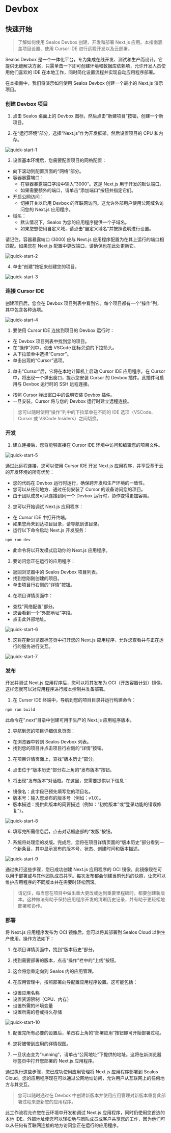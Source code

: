 # Devbox

## 快速开始

> 了解如何使用 Sealos Devbox 创建、开发和部署 Next.js 应用。本指南涵盖项目设置、使用 Cursor IDE 进行远程开发以及云部署。

Sealos Devbox 是一个一体化平台，专为集成在线开发、测试和生产而设计。它提供无缝解决方案，只需单击一下即可创建环境和数据库依赖项，允许开发人员使用他们喜欢的 IDE 在本地工作，同时简化设置流程并实现自动应用程序部署。

在本指南中，我们将演示如何使用 Sealos Devbox 创建一个最小的 Next.js 演示项目。

### 创建 Devbox 项目

1. 点击 Sealos 桌面上的 Devbox 图标，然后点击“新建项目”按钮，创建一个新项目。

2. 在“运行环境”部分，选择“Next.js”作为开发框架。然后设置项目的 CPU 和内存。

![quick-start-1](./images/quick-start-1.png)

3. 设置基本环境后，您需要配置项目的网络配置：

- 向下滚动到配置页面的“网络”部分。
- 容器暴露端口：
    - 在容器暴露端口字段中输入“3000”。这是 Next.js 用于开发的默认端口。
    - 如果需要额外的端口，请单击“添加端口”按钮并指定它们。
- 开启公网访问：
    - 切换开关以启用 Devbox 的互联网访问。这允许外部用户使用公网域名访问您的 Next.js 应用程序。
- 域名：
    - 默认情况下，Sealos 为您的应用程序提供一个子域名。
    - 如果您想使用自定义域，请点击“自定义域名”并按照说明进行设置。

请记住，容器暴露端口 (3000) 应与 Next.js 应用程序配置为在其上运行的端口相匹配。如果您在 Next.js 配置中更改端口，请确保也在此处更新它。

![quick-start-2](./images/quick-start-2.png)

4. 单击“创建”按钮来创建您的项目。

![quick-start-3](./images/quick-start-3.png)

### 连接 Cursor IDE

创建项目后，您会在 Devbox 项目列表中看到它。每个项目都有一个“操作”列，其中包含各种选项。

![quick-start-4](./images/quick-start-4.png)

1. 要使用 Cursor IDE 连接到项目的 Devbox 运行时：

- 在 Devbox 项目列表中找到您的项目。
- 在“操作”列中，点击 VSCode 图标旁边的下拉箭头。
- 从下拉菜单中选择“Cursor”。
- 单击出现的“Cursor”选项。

2. 单击“Cursor”后，它将在本地计算机上启动 Cursor IDE 应用程序。在 Cursor 中，将出现一个弹出窗口，提示您安装 Cursor 的 Devbox 插件。此插件可启用与 Devbox 运行时的 SSH 远程连接。

- 按照 Cursor 弹出窗口中的说明安装 Devbox 插件。
- 一旦安装，Cursor 将与您的 Devbox 运行时建立远程连接。

> 您可以随时使用“操作”列中的下拉菜单在不同的 IDE 选项（VSCode、Cursor 或 VSCode Insiders）之间切换。

### 开发

1. 建立连接后，您将能够直接在 Cursor IDE 环境中访问和编辑您的项目文件。

![quick-start-5](./images/quick-start-5.png)

通过此远程连接，您可以使用 Cursor IDE 开发 Next.js 应用程序，并享受基于云的开发环境的所有优势：

- 您的代码在 Devbox 运行时运行，确保跨开发和生产环境的一致性。
- 您可以从任何地方、通过任何安装了 Cursor 的设备访问您的项目。
- 由于团队成员可以连接到同一个 Devbox 运行时，协作变得更加容易。

2. 您可以开始调试 Next.js 应用程序：

- 在 Cursor IDE 中打开终端。
- 如果您尚未到达项目目录，请导航到该目录。
- 运行以下命令启动 Next.js 开发服务：

```bash
npm run dev
```

- 此命令将以开发模式启动你的 Next.js 应用程序。

3. 要访问您正在运行的应用程序：

- 返回浏览器中的 Sealos Devbox 项目列表。
- 找到您刚刚创建的项目。
- 单击项目行右侧的“详情”按钮。

4. 在项目详情页面中：

- 查找“网络配置”部分。
- 您会看到一个“外部地址”字段。
- 点击此外部地址。

![quick-start-6](./images/quick-start-6.png)

5. 这将在新浏览器标签页中打开您的 Next.js 应用程序，允许您查看并与正在运行的服务进行交互。

![quick-start-7](./images/quick-start-7.png)

### 发布

开发并测试 Next.js 应用程序后，您可以将其发布为 OCI（开放容器计划）镜像。这样您就可以对应用程序进行版本控制并准备部署。

1. 在 Cursor IDE 终端中，导航到您的项目目录并运行构建命令：

```bash
npm run build
```

此命令在“.next”目录中创建可用于生产的 Next.js 应用程序版本。

2. 导航到您的项目详细信息页面：

- 在浏览器中转到 Sealos Devbox 列表。
- 找到您的项目并点击项目行右侧的“详情”按钮。

3. 在项目详情页面上，查找“版本历史”部分。

4. 点击位于“版本历史”部分右上角的“发布版本”按钮。

5. 将出现“发布版本”对话框。在这里，您需要提供以下信息：

- 镜像名：此字段已预先填写您的项目名。
- 版本号：输入您发布的版本号（例如：v1.0）。
- 版本描述：提供此版本的简要描述（例如：“初始版本”或“登录功能的错误修复”）。

![quick-start-8](./images/quick-start-8.png)

6. 填写完所需信息后，点击对话框底部的“发版”按钮。

7. 系统将处理您的发版。完成后，您将在项目详情页面的“版本历史”部分看到一个新条目，其中显示发布的版本号、状态、创建时间和版本描述。

![quick-start-9](./images/quick-start-9.png)

通过执行这些步骤，您已成功创建 Next.js 应用程序的 OCI 镜像。此镜像现在可以用于部署或与其他团队成员共享。每次发布都会创建当前代码的快照，让您可以维护应用程序的不同版本并在需要时轻松回滚。

> 请记住，每当您在项目中做出重大更改或达到重要里程碑时，都要创建新版本。这种做法有助于保持应用程序开发的清晰历史记录，并有助于更轻松地部署和协作。

### 部署

将 Next.js 应用程序发布为 OCI 镜像后，您可以将其部署到 Sealos Cloud 以供生产使用。操作方法如下：

1. 在项目详情页面中，找到“版本历史”部分。

2. 找到需要部署的版本，点击“操作”栏中的“上线”按钮。

3. 这会将您重定向到 Sealos 内的应用管理。

4. 在应用管理中，按照部署向导配置应用程序设置。这可能包括：

- 设置应用名称
- 设置资源限制（CPU、内存）
- 设置所需的环境变量
- 设置所需的卷或持久存储

![quick-start-10](./images/quick-start-10.png)

5. 配置完所有必要的设置后，单击右上角的“部署应用”按钮即可开始部署过程。

6. 您将被带到应用的详情视图。

7. 一旦状态变为“running”，请单击“公网地址”下提供的地址。这将在新浏览器标签页中打开您部署的 Next.js 应用程序。

通过执行这些步骤，您已成功使用应用管理将 Next.js 应用程序部署到 Sealos Cloud。您的应用程序现在可以通过公网地址访问，允许用户从互联网上的任何地方与其交互。

> 您可以随时通过在 Devbox 中创建新版本并使用应用管理对新版本重复此部署过程来更新您的应用程序。

此工作流程允许您在云环境中开发和调试 Next.js 应用程序，同时仍使用您首选的本地 IDE。外部地址使您可以轻松地与团队成员或客户共享您的工作，因为他们可以从任何有互联网连接的地方访问您正在运行的应用程序。